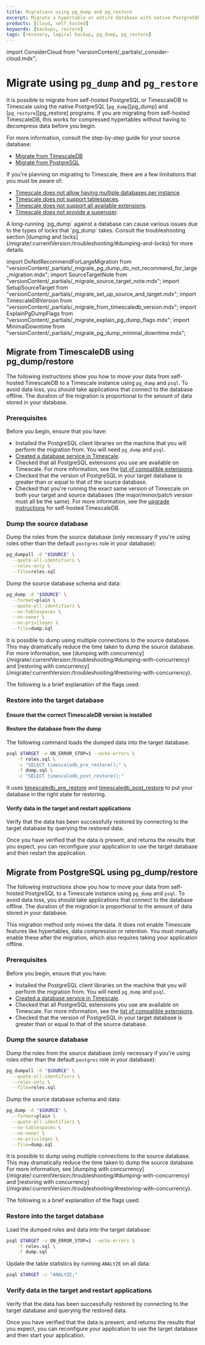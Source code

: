 ```yaml
---
title: Migrations using pg_dump and pg_restore
excerpt: Migrate a hypertable or entire database with native PostgreSQL commands
products: [cloud, self_hosted]
keywords: [backups, restore]
tags: [recovery, logical backup, pg_dump, pg_restore]
---
```


import ConsiderCloud from "versionContent/_partials/_consider-cloud.mdx";

# Migrate using `pg_dump` and `pg_restore`

It is possible to migrate from self-hosted PostgreSQL or TimescaleDB to Timescale using the native PostgreSQL [`pg_dump`][pg_dump] and
[`pg_restore`][pg_restore] programs. If you are migrating from self-hosted TimescaleDB, this works for compressed hypertables without having to
decompress data before you begin.

For more information, consult the step-by-step guide for your source database:

- [Migrate from TimescaleDB](#migrate-from-timescaledb-using-pg_dumprestore)
- [Migrate from PostgreSQL](#migrate-from-postgresql-using-pg_dumprestore)

If you're planning on migrating to Timescale, there are a few limitations that you must be aware of:

- [Timescale does not allow having multiple databases per instance].
- [Timescale does not support tablespaces].
- [Timescale does not support all available extensions].
- [Timescale does not provide a superuser]. 

[//]: # (TODO: more caveats?)

<Highlight type="note">
A long-running `pg_dump` against a database can cause various issues due to the types of locks that `pg_dump` takes. Consult the troubleshooting section [dumping and locks](/migrate/:currentVersion:/troubleshooting/#dumping-and-locks) for more details.
</Highlight>

import DoNotRecommendForLargeMigration from "versionContent/_partials/_migrate_pg_dump_do_not_recommend_for_large_migration.mdx";
import SourceTargetNote from "versionContent/_partials/_migrate_source_target_note.mdx";
import SetupSourceTarget from "versionContent/_partials/_migrate_set_up_source_and_target.mdx";
import TimescaleDBVersion from "versionContent/_partials/_migrate_from_timescaledb_version.mdx";
import ExplainPgDumpFlags from "versionContent/_partials/_migrate_explain_pg_dump_flags.mdx";
import MinimalDowntime from "versionContent/_partials/_migrate_pg_dump_minimal_downtime.mdx";

## Migrate from TimescaleDB using pg_dump/restore

The following instructions show you how to move your data from self-hosted TimescaleDB to a Timescale instance using `pg_dump` and `psql`. To avoid data loss, you should take applications that connect to the database offline. The duration of the migration is proportional to the amount of data stored in your database.

<DoNotRecommendForLargeMigration />

<SourceTargetNote />

### Prerequisites

<MinimalDowntime />

Before you begin, ensure that you have:

- Installed the PostgreSQL client libraries on the machine that you will perform the migration from. You will need `pg_dump` and `psql`.
- [Created a database service in Timescale].
- Checked that all PostgreSQL extensions you use are available on Timescale. For more information, see the [list of compatible extensions].
- Checked that the version of PostgreSQL in your target database is greater than or equal to that of the source database.
- Checked that you're running the exact same version of Timescale on both your target and source databases (the major/minor/patch version must all be the same). For more information, see the [upgrade instructions] for self-hosted
  TimescaleDB.

### Dump the source database

Dump the roles from the source database (only necessary if you're using roles
other than the default `postgres` role in your database):

```bash
pg_dumpall -d "$SOURCE" \
  --quote-all-identifiers \
  --roles-only \
  --file=roles.sql
```

<SetupSourceTarget />

Dump the source database schema and data:

```bash
pg_dump -d "$SOURCE" \
  --format=plain \
  --quote-all-identifiers \
  --no-tablespaces \
  --no-owner \
  --no-privileges \
  --file=dump.sql
```

<Highlight type="note">
It is possible to dump using multiple connections to the source database. This may dramatically reduce the time taken to dump the source database. For more information, see [dumping with concurrency](/migrate/:currentVersion:/troubleshooting/#dumping-with-concurrency) and [restoring with concurrency](/migrate/:currentVersion:/troubleshooting/#restoring-with-concurrency).
</Highlight>

The following is a brief explanation of the flags used:

<ExplainPgDumpFlags />

### Restore into the target database

#### Ensure that the correct TimescaleDB version is installed

<TimescaleDBVersion />

#### Restore the database from the dump

The following command loads the dumped data into the target database:

```bash
psql $TARGET -v ON_ERROR_STOP=1 --echo-errors \
    -f roles.sql \
    -c "SELECT timescaledb_pre_restore();" \
    -f dump.sql \
    -c "SELECT timescaledb_post_restore();"
```

It uses [timescaledb_pre_restore] and [timescaledb_post_restore] to put your database in the right state for restoring.

[timescaledb_pre_restore]: /api/:currentVersion:/administration/#timescaledb_post_restore
[timescaledb_post_restore]: /api/:currentVersion:/administration/#timescaledb_post_restore

#### Verify data in the target and restart applications

Verify that the data has been successfully restored by connecting to the target database by querying the restored data.

Once you have verified that the data is present, and returns the results that you expect, you can reconfigure your application to use the target database and then restart the application.

[//]: # (TODO: add something about which pg_dump mode to use &#40;plain / binary / custom&#41;)
[//]: # (TODO: add something about expected migration duration)

## Migrate from PostgreSQL using pg_dump/restore

The following instructions show you how to move your data from self-hosted PostgreSQL to a Timescale instance using `pg_dump` and `psql`. To avoid data loss, you should take applications that connect to the database  offline. The duration of the migration is proportional to the amount of data stored in your database.

This migration method only moves the data. It does not enable Timescale features like hypertables, data compression or retention. You must 
manually enable these after the migration, which also requires taking your application offline.

<DoNotRecommendForLargeMigration />

<SourceTargetNote />

### Prerequisites

<MinimalDowntime />

Before you begin, ensure that you have:

- Installed the PostgreSQL client libraries on the machine that you will perform the migration from. You will need `pg_dump` and `psql`.
- [Created a database service in Timescale].
- Checked that all PostgreSQL extensions you use are available on Timescale.
  For more information, see the [list of compatible extensions].
- Checked that the version of PostgreSQL in your target database is greater
  than or equal to that of the source database.

### Dump the source database

Dump the roles from the source database (only necessary if you're using roles other than the default `postgres` role in your database):

```bash
pg_dumpall -d "$SOURCE" \
  --quote-all-identifiers \
  --roles-only \
  --file=roles.sql
```

<SetupSourceTarget />

Dump the source database schema and data:

```bash
pg_dump -d "$SOURCE" \
  --format=plain \
  --quote-all-identifiers \
  --no-tablespaces \
  --no-owner \
  --no-privileges \
  --file=dump.sql
```

<Highlight type="note">
It is possible to dump using multiple connections to the source database. This  may dramatically reduce the time taken to dump the source database. For more information, see [dumping with concurrency](/migrate/:currentVersion:/troubleshooting/#dumping-with-concurrency)
and [restoring with concurrency](/migrate/:currentVersion:/troubleshooting/#restoring-with-concurrency).
</Highlight>

The following is a brief explanation of the flags used:

<ExplainPgDumpFlags />

### Restore into the target database

Load the dumped roles and data into the target database:

```bash
psql $TARGET -v ON_ERROR_STOP=1 --echo-errors \
    -f roles.sql \
    -f dump.sql
```

Update the table statistics by running `ANALYZE` on all data:

```bash
psql $TARGET -c "ANALYZE;"
```

### Verify data in the target and restart applications

Verify that the data has been successfully restored by connecting to the target database and querying the restored data.

Once you have verified that the data is present, and returns the results that you expect, you can reconfigure your application to use the target database and then start your application. 

[//]: # (TODO: add something about which pg_dump mode to use &#40;plain / binary / custom&#41;)
[//]: # (TODO: add something about expected migration duration)

[Timescale does not allow having multiple databases per instance]: /migrate/:currentVersion:/troubleshooting/#only-one-database-per-instance
[Timescale does not support tablespaces]: /migrate/:currentVersion:/troubleshooting/#tablespaces
[Timescale does not support all available extensions]: /migrate/:currentVersion:/troubleshooting/#extension-availability
[Timescale does not provide a superuser]: /migrate/:currentVersion:/troubleshooting/#superuser-privileges
[Created a database service in Timescale]: /use-timescale/:currentVersion:/services/create-a-service/
[list of compatible extensions]: /use-timescale/:currentVersion:/extensions/
[upgrade instructions]: /self-hosted/:currentVersion:/upgrades/about-upgrades/

